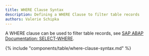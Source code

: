 ```yaml
---
title: WHERE Clause Syntax
description: Defining a WHERE Clause to filter table records
authors: Valerie Schipka
---
```


A WHERE clause can be used to filter table records, see [SAP ABAP Documentation: SELECT-WHERE](https://help.sap.com/doc/abapdocu_750_index_htm/7.50/en-us/abapwhere.htm).

{% include "components/table/where-clause-syntax.md" %}

